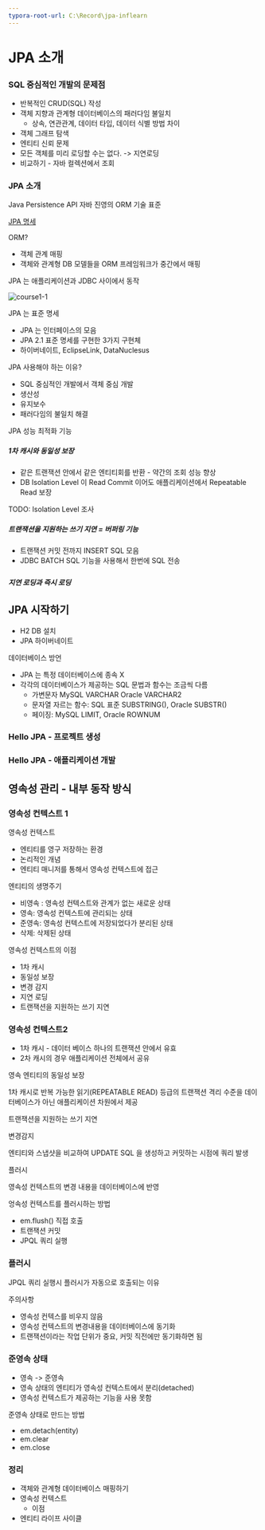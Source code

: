 ```yaml
---
typora-root-url: C:\Record\jpa-inflearn
---
```


# JPA 소개



### SQL 중심적인 개발의 문제점

- 반복적인 CRUD(SQL) 작성
- 객체 지향과 관계형 데이터베이스의 패러다임 불일치
  - 상속, 연관관계, 데이터 타입, 데이터 식별 방법 차이
- 객체 그래프 탐색
- 엔티티 신뢰 문제
- 모든 객체를 미리 로딩할 수는 없다. -> 지연로딩
- 비교하기 - 자바 컬렉션에서 조회



### JPA 소개

Java Persistence API 자바 진영의 ORM 기술 표준

[JPA 명세](https://www.oracle.com/java/technologies/persistence-jsp.html)



ORM?

- 객체 관계 매핑
- 객체와 관계형 DB 모델들을 ORM 프레임워크가 중간에서 매핑



JPA 는 애플리케이션과 JDBC 사이에서 동작

![course1-1](/image/course1-1.PNG)



JPA 는 표준 명세

- JPA 는 인터페이스의 모음
- JPA 2.1 표준 명세를 구현한 3가지 구현체
- 하이버네이트, EclipseLink, DataNuclesus



JPA 사용해야 하는 이유?

- SQL 중심적인 개발에서 객체 중심 개발
- 생산성
- 유지보수
- 패러다임의 불일치 해결



JPA 성능 최적화 기능

##### 1차 캐시와 동일성 보장

- 같은 트랜잭션 안에서 같은 엔티티회를 반환 - 약간의 조회 성능 향상
- DB Isolation Level 이 Read Commit 이어도 애플리케이션에서 Repeatable Read 보장



TODO: Isolation Level 조사



##### 트랜잭션을 지원하는 쓰기 지연 = 버퍼링 기능

- 트랜잭션 커밋 전까지 INSERT SQL 모음
- JDBC BATCH SQL 기능을 사용해서 한번에 SQL 전송

##### 

##### 지연 로딩과 즉시 로딩





## JPA 시작하기

- H2 DB 설치
- JPA 하이버네이트



데이터베이스 방언

- JPA 는 특정 데이터베이스에 종속 X
- 각각의 데이터베이스가 제공하는 SQL 문법과 함수는 조금씩 다름
  - 가변문자 MySQL VARCHAR Oracle VARCHAR2
  - 문자열 자르는 함수: SQL 표준 SUBSTRING(), Oracle SUBSTR()
  - 페이징: MySQL LIMIT, Oracle ROWNUM

### Hello JPA - 프로젝트 생성

### Hello JPA - 애플리케이션 개발



## 영속성 관리 - 내부 동작 방식



### 영속성 컨텍스트 1

영속성 컨텍스트 

- 엔티티를 영구 저장하는 환경
- 논리적인 개념
- 엔티티 매니저를 통해서 영속성 컨텍스트에 접근



엔티티의 생명주기

- 비영속 : 영속성 컨텍스트와 관계가 없는 새로운 상태
- 영속: 영속성 컨텍스트에 관리되는 상태
- 준영속: 영속성 컨텍스트에 저장되었다가 분리된 상태
- 삭제: 삭제된 상태



영속성 컨텍스트의 이점

- 1차 캐시
- 동일성 보장
- 변경 감지
- 지연 로딩
- 트랜잭션을 지원하는 쓰기 지연



### 영속성 컨텍스트2

- 1차 캐시 - 데이터 베이스 하나의 트랜잭션 안에서 유효
- 2차 캐시의 경우 애플리케이션 전체에서 공유



영속 엔티티의 동일성 보장

1차 캐시로 반복 가능한 읽기(REPEATABLE READ) 등급의 트랜잭션 격리 수준을 데이터베이스가 아닌 애플리케이션 차원에서 제공



트랜잭션을 지원하는 쓰기 지연

변경감지

엔티티와 스냅샷을 비교하여 UPDATE SQL 을 생성하고 커밋하는 시점에 쿼리 발생



플러시

영속성 컨텍스트의 변경 내용을 데이터베이스에 반영



엉속성 컨텍스트를 플러시하는 방법

- em.flush() 직접 호출
- 트랜잭션 커밋
- JPQL 쿼리 실행



### 플러시

JPQL 쿼리 실행시 플러시가 자동으로 호출되는 이유



주의사항

- 영속성 컨텍스를 비우지 않음
- 영속성 컨텍스트의 변경내용을 데이터베이스에 동기화
- 트랜잭션이라는 작업 단위가 중요, 커밋 직전에만 동기화하면 됨



### 준영속 상태

- 영속 -> 준영속
- 영속 상태의 엔티티가 영속성 컨텍스트에서 분리(detached)
- 영속성 컨텍스트가 제공하는 기능을 사용 못함



준영속 상태로 만드는 방법

- em.detach(entity)
- em.clear
- em.close



### 정리

- 객체와 관계형 데이터베이스 매핑하기
- 영속성 컨텍스트
  - 이점
- 엔티티 라이프 사이클



